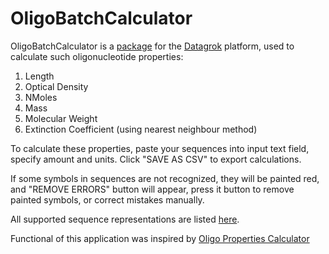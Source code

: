 # OligoBatchCalculator

OligoBatchCalculator is a [package](https://datagrok.ai/help/develop/develop#packages) for the [Datagrok](https://datagrok.ai)
platform, used to calculate such oligonucleotide properties:
1. Length
2. Optical Density
3. NMoles
4. Mass
5. Molecular Weight
6. Extinction Coefficient (using nearest neighbour method)

To calculate these properties, paste your sequences into input text field, specify amount and units. 
Click "SAVE AS CSV" to export calculations.

If some symbols in sequences are not recognized, they will be painted red, and "REMOVE ERRORS" button will appear, press 
it button to remove painted symbols, or correct mistakes manually.

All supported sequence representations are listed [here](https://github.com/datagrok-ai/public/tree/master/packages/SequenceTranslator#sequence-representations).

Functional of this application was inspired by [Oligo Properties Calculator](https://www.biosyn.com/Oligo-Calculator.aspx)